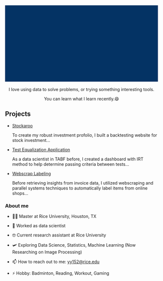 

<!-- comes from msgif -->
<p align="center"><img src="https://github.com/OuOLeaf/OuOLeaf/blob/main/readme-gif/introduction.gif?raw=true"></p>

<p align="center">I love using data to solve problems, or trying something interesting tools.</p>

<p align="center">You can learn what I learn recently.😄</p>

## Projects

 - [Stockaroo](https://stockaroo-web.streamlit.app/)

   To create my robust investment profolio, I built a backtesting website for stock investment...

 - [Test Equalization Application](https://github.com/OuOLeaf/Test-Equalization)

   As a data scientist in TABF before, I created a dashboard with IRT method to help determine passing criteria between tests...
 
- [Webscrap Labeling](https://github.com/OuOLeaf/2-Miilion-Invoice-Data-Analysis)

  Before retrieving insights from invoice data, I utilized webscraping and parallel systems techniques to automatically label items from online shops...

   
### About me

- 👨‍💻 Master at Rice University, Houston, TX

- 🔭 Worked as data scientist
 
- 🤓 Current research assistant at Rice University

- 🛩️ Exploring Data Science, Statistics, Machine Learning (Now Researching on Image Processing)

- 📫 How to reach out to me: yy152@rice.edu

- ⚡ Hobby: Badminton, Reading, Workout, Gaming 


